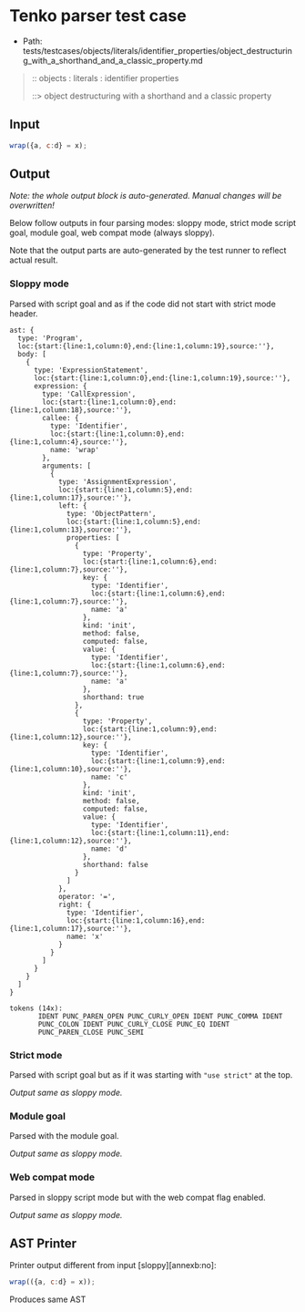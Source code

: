 # Tenko parser test case

- Path: tests/testcases/objects/literals/identifier_properties/object_destructuring_with_a_shorthand_and_a_classic_property.md

> :: objects : literals : identifier properties
>
> ::> object destructuring with a shorthand and a classic property

## Input

`````js
wrap({a, c:d} = x);
`````

## Output

_Note: the whole output block is auto-generated. Manual changes will be overwritten!_

Below follow outputs in four parsing modes: sloppy mode, strict mode script goal, module goal, web compat mode (always sloppy).

Note that the output parts are auto-generated by the test runner to reflect actual result.

### Sloppy mode

Parsed with script goal and as if the code did not start with strict mode header.

`````
ast: {
  type: 'Program',
  loc:{start:{line:1,column:0},end:{line:1,column:19},source:''},
  body: [
    {
      type: 'ExpressionStatement',
      loc:{start:{line:1,column:0},end:{line:1,column:19},source:''},
      expression: {
        type: 'CallExpression',
        loc:{start:{line:1,column:0},end:{line:1,column:18},source:''},
        callee: {
          type: 'Identifier',
          loc:{start:{line:1,column:0},end:{line:1,column:4},source:''},
          name: 'wrap'
        },
        arguments: [
          {
            type: 'AssignmentExpression',
            loc:{start:{line:1,column:5},end:{line:1,column:17},source:''},
            left: {
              type: 'ObjectPattern',
              loc:{start:{line:1,column:5},end:{line:1,column:13},source:''},
              properties: [
                {
                  type: 'Property',
                  loc:{start:{line:1,column:6},end:{line:1,column:7},source:''},
                  key: {
                    type: 'Identifier',
                    loc:{start:{line:1,column:6},end:{line:1,column:7},source:''},
                    name: 'a'
                  },
                  kind: 'init',
                  method: false,
                  computed: false,
                  value: {
                    type: 'Identifier',
                    loc:{start:{line:1,column:6},end:{line:1,column:7},source:''},
                    name: 'a'
                  },
                  shorthand: true
                },
                {
                  type: 'Property',
                  loc:{start:{line:1,column:9},end:{line:1,column:12},source:''},
                  key: {
                    type: 'Identifier',
                    loc:{start:{line:1,column:9},end:{line:1,column:10},source:''},
                    name: 'c'
                  },
                  kind: 'init',
                  method: false,
                  computed: false,
                  value: {
                    type: 'Identifier',
                    loc:{start:{line:1,column:11},end:{line:1,column:12},source:''},
                    name: 'd'
                  },
                  shorthand: false
                }
              ]
            },
            operator: '=',
            right: {
              type: 'Identifier',
              loc:{start:{line:1,column:16},end:{line:1,column:17},source:''},
              name: 'x'
            }
          }
        ]
      }
    }
  ]
}

tokens (14x):
       IDENT PUNC_PAREN_OPEN PUNC_CURLY_OPEN IDENT PUNC_COMMA IDENT
       PUNC_COLON IDENT PUNC_CURLY_CLOSE PUNC_EQ IDENT
       PUNC_PAREN_CLOSE PUNC_SEMI
`````

### Strict mode

Parsed with script goal but as if it was starting with `"use strict"` at the top.

_Output same as sloppy mode._

### Module goal

Parsed with the module goal.

_Output same as sloppy mode._

### Web compat mode

Parsed in sloppy script mode but with the web compat flag enabled.

_Output same as sloppy mode._

## AST Printer

Printer output different from input [sloppy][annexb:no]:

````js
wrap(({a, c:d} = x));
````

Produces same AST

